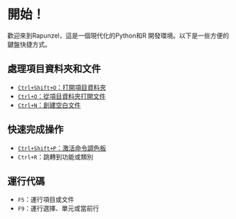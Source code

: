 # 開始！

歡迎來到Rapunzel，這是一個現代化的Python和R 開發環境。以下是一些方便的鍵盤快捷方式。

## 處理項目資料夾和文件

- [`Ctrl+Shift+O`：打開項目資料夾](opensesame://event.rapunzel_welcome_open_folders)
- [`Ctrl+O`：從項目資料夾打開文件](opensesame://event.rapunzel_welcome_open_files)
- [`Ctrl+N`：創建空白文件](opensesame://event.ide_new_file)

## 快速完成操作

- [`Ctrl+Shift+P`：激活命令調色板](opensesame://event.command_palette_activate)
- `Ctrl+R`：跳轉到功能或類別

## 運行代碼

- `F5`：運行項目或文件
- `F9`：運行選擇、單元或當前行